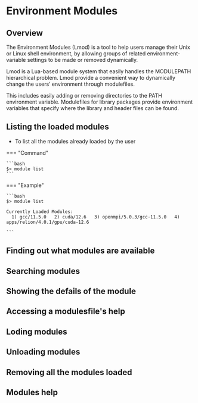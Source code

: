# Environment Modules

## Overview
The Environment Modules (Lmod) is a tool to help users manage their Unix or Linux shell environment, by allowing groups of related environment-variable settings to be made or removed dynamically.

Lmod is a Lua-based module system that easily handles the MODULEPATH hierarchical problem. Lmod provide a convenient way to dynamically change the users’ environment through modulefiles. 

This includes easily adding or removing directories to the PATH environment variable. Modulefiles for library packages provide environment variables that specify where the library and header files can be found.

## Listing the loaded modules

* To list all the modules already loaded by the user

=== "Command"

    ```bash
    $> module list
    ```

=== "Example"

    ```bash
    $> module list

    Currently Loaded Modules:
      1) gcc/11.5.0   2) cuda/12.6   3) openmpi/5.0.3/gcc-11.5.0   4) apps/relion/4.0.1/gpu/cuda-12.6 

    ```

## Finding out what modules are available

## Searching modules

## Showing the defails of the module

## Accessing a modulesfile's help

## Loding modules

## Unloading modules

## Removing all the modules loaded

## Modules help